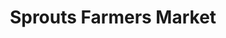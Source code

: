 ---
title: "Sprouts Farmers Market"
url: /north-las-vegas/sprouts-farmers-market/
shop: Supermarkt
---